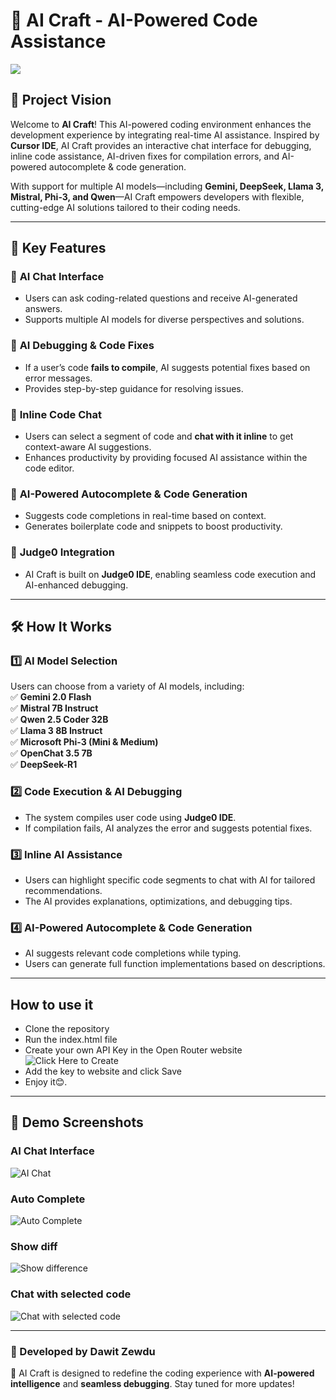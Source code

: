 # 📜 AI Craft - AI-Powered Code Assistance

<img src="https://img.shields.io/badge/-Solo%20Project-f2336f?&style=for-the-badge&logoColor=white" />

## 🌟 Project Vision

Welcome to **AI Craft**! This AI-powered coding environment enhances the development experience by integrating real-time AI assistance. Inspired by **Cursor IDE**, AI Craft provides an interactive chat interface for debugging, inline code assistance, AI-driven fixes for compilation errors, and AI-powered autocomplete & code generation.

With support for multiple AI models—including **Gemini, DeepSeek, Llama 3, Mistral, Phi-3, and Qwen**—AI Craft empowers developers with flexible, cutting-edge AI solutions tailored to their coding needs.

---

## 🚀 Key Features

### 🔹 **AI Chat Interface**

- Users can ask coding-related questions and receive AI-generated answers.
- Supports multiple AI models for diverse perspectives and solutions.

### 🔹 **AI Debugging & Code Fixes**

- If a user’s code **fails to compile**, AI suggests potential fixes based on error messages.
- Provides step-by-step guidance for resolving issues.

### 🔹 **Inline Code Chat**

- Users can select a segment of code and **chat with it inline** to get context-aware AI suggestions.
- Enhances productivity by providing focused AI assistance within the code editor.

### 🔹 **AI-Powered Autocomplete & Code Generation**

- Suggests code completions in real-time based on context.
- Generates boilerplate code and snippets to boost productivity.

### 🔹 **Judge0 Integration**

- AI Craft is built on **Judge0 IDE**, enabling seamless code execution and AI-enhanced debugging.

---

## 🛠️ How It Works

### 1️⃣ **AI Model Selection**

Users can choose from a variety of AI models, including:  
✅ **Gemini 2.0 Flash**  
✅ **Mistral 7B Instruct**  
✅ **Qwen 2.5 Coder 32B**  
✅ **Llama 3 8B Instruct**  
✅ **Microsoft Phi-3 (Mini & Medium)**  
✅ **OpenChat 3.5 7B**  
✅ **DeepSeek-R1**

### 2️⃣ **Code Execution & AI Debugging**

- The system compiles user code using **Judge0 IDE**.
- If compilation fails, AI analyzes the error and suggests potential fixes.

### 3️⃣ **Inline AI Assistance**

- Users can highlight specific code segments to chat with AI for tailored recommendations.
- The AI provides explanations, optimizations, and debugging tips.

### 4️⃣ **AI-Powered Autocomplete & Code Generation**

- AI suggests relevant code completions while typing.
- Users can generate full function implementations based on descriptions.

---

## How to use it

- Clone the repository
- Run the index.html file
- Create your own API Key in the Open Router website ![Click Here to Create](https://openrouter.ai/settings/keys)
- Add the key to website and click Save
- Enjoy it😊.

---

## 🎥 Demo Screenshots

### AI Chat Interface

![AI Chat](https://github.com/dawit2123/AICraft-IDE/blob/master/Demo/chat.png)

### Auto Complete

![Auto Complete](https://github.com/dawit2123/AICraft-IDE/blob/master/Demo/Auto%20Complete.png)

### Show diff

![Show difference](https://github.com/dawit2123/AICraft-IDE/blob/master/Demo/show%20different.png)

### Chat with selected code

![Chat with selected code](https://github.com/dawit2123/AICraft-IDE/blob/master/Demo/start%20chat%20with%20selected%20code.png)

---

### 📌 Developed by **Dawit Zewdu**

🚀 AI Craft is designed to redefine the coding experience with **AI-powered intelligence** and **seamless debugging**. Stay tuned for more updates!
